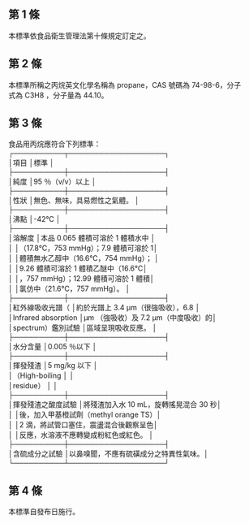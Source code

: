 第 1 條
-------
本標準依食品衛生管理法第十條規定訂定之。

第 2 條
-------
本標準所稱之丙烷英文化學名稱為 propane，CAS 號碼為 74-98-6，分子  
式為 C3H8 ，分子量為 44.10。

第 3 條
-------
食品用丙烷應符合下列標準：  
┌──────────┬───────────────────┐  
│項目                │標準                                  │  
├──────────┼───────────────────┤  
│純度                │95 ％（v/v）以上                      │  
├──────────┼───────────────────┤  
│性狀                │無色、無味，具易燃性之氣體。          │  
├──────────┼───────────────────┤  
│沸點                │-42℃                                 │  
├──────────┼───────────────────┤  
│溶解度              │本品 0.065  體積可溶於 1  體積水中    │  
│                    │（17.8℃，753 mmHg）；7.9 體積可溶於 1│  
│                    │體積無水乙醇中（16.6℃，754 mmHg）；  │  
│                    │9.26  體積可溶於 1  體積乙醚中（16.6℃│  
│                    │，757 mmHg）；12.99 體積可溶於 1  體積│  
│                    │氯仿中（21.6℃，757 mmHg）。          │  
├──────────┼───────────────────┤  
│紅外線吸收光譜（    │約於光譜上 3.4 μm（很強吸收），6.8   │  
│Infrared absorption │μm （強吸收）及 7.2 μm（中度吸收）的│  
│spectrum）鑑別試驗  │區域呈現吸收反應。                    │  
├──────────┼───────────────────┤  
│水分含量            │0.005 ％以下                          │  
├──────────┼───────────────────┤  
│揮發殘渣            │5 mg/kg 以下                          │  
│（High-boiling      │                                      │  
│residue）           │                                      │  
├──────────┼───────────────────┤  
│揮發殘渣之酸度試驗  │將殘渣加入水 10 mL，旋轉搖晃混合 30 秒│  
│                    │後，加入甲基橙試劑（methyl orange TS）│  
│                    │2 滴，將試管口塞住，震盪混合後觀察呈色│  
│                    │反應，水溶液不應轉變成粉紅色或紅色。  │  
├──────────┼───────────────────┤  
│含硫成分之試驗      │以鼻嗅聞，不應有硫磺成分之特異性氣味。│  
└──────────┴───────────────────┘

第 4 條
-------
本標準自發布日施行。

